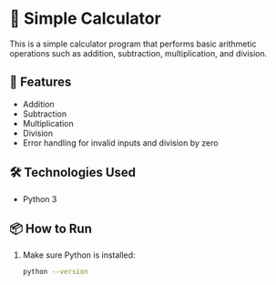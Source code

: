 # 🧮 Simple Calculator

This is a simple calculator program that performs basic arithmetic operations such as addition, subtraction, multiplication, and division.

## 🚀 Features

- Addition
- Subtraction
- Multiplication
- Division
- Error handling for invalid inputs and division by zero

## 🛠️ Technologies Used

- Python 3

## 📦 How to Run

1. Make sure Python is installed:
   ```bash
   python --version
